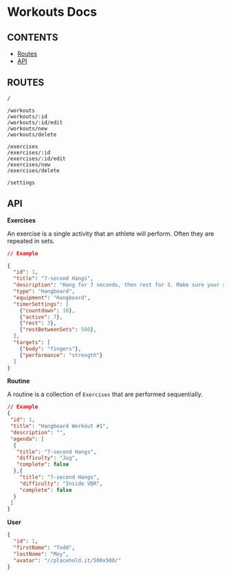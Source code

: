 Workouts Docs
=============

CONTENTS
--------

- [Routes](#routes)
- [API](#api)


ROUTES
------

```
/

/workouts
/workouts/:id
/workouts/:id/edit
/workouts/new
/workouts/delete

/exercises
/exercises/:id
/exercises/:id/edit
/exercises/new
/exercises/delete

/settings
```


API
---

**Exercises**

An exercise is a single activity that an athlete will perform. Often they are repeated in sets. 
 
```json
// Example

{
  "id": 1,
  "title": "7-second Hangs",
  "description": "Hang for 7 seconds, then rest for 3. Make sure your shoulders are engaged.",
  "type": "Hangboard",
  "equipment": "Hangboard",
  "timerSettings": [
    {"countdown": 10},
    {"active": 7},
    {"rest": 3},
    {"restBetweenSets": 500},
  ],
  "targets": [
    {"body": "fingers"},
    {"performance": "strength"}
  ]
}
```

**Routine**

A routine is a collection of `Exercises` that are performed sequentially. 

```json
// Example
{
 "id": 1,
 "title": "Hangboard Workout #1",
 "description": "",
 "agenda": [
  { 
   "title": "7-second Hangs",
   "difficulty": "Jug",
   "complete": false
  },{
    "title": "7-second Hangs",
    "difficulty": "Inside VDR",
    "complete": false
  }
 ]
}
```

**User**

```json
{
  "id": 1,
  "firstName": "Todd",
  "lastName": "Moy",
  "avatar": "//placehold.it/500x500/"
}
```
